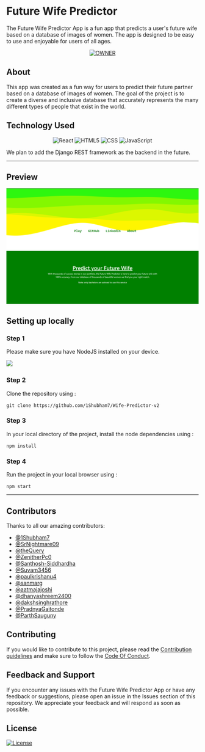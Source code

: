 # Future Wife Predictor

The Future Wife Predictor App is a fun app that predicts a user's future wife based on a database of images of women. The app is designed to be easy to use and enjoyable for users of all ages.

<p align="center">
<a href="https://github.com/1Shubham7">
    <img src="https://img.shields.io/badge/Owner-30363D?style=for-the-badge&logo=GitHub-Sponsors&logoColor=#white" alt="OWNER">
  </a>  
</p>

## About

This app was created as a fun way for users to predict their future partner based on a database of images of women. The goal of the project is to create a diverse and inclusive database that accurately represents the many different types of people that exist in the world.

## Technology Used
<p align="center">
   <img src="https://img.shields.io/badge/react-%2320232a.svg?style=for-the-badge&logo=react&logoColor=%2361DAFB" alt="React" />
  <img src="https://img.shields.io/badge/html5-%23E34F26.svg?style=for-the-badge&logo=html5&logoColor=white" alt="HTML5" />
  <img src="https://img.shields.io/badge/css3-%231572B6.svg?style=for-the-badge&logo=css3&logoColor=white" alt="CSS" />
  <img src="https://img.shields.io/badge/javascript-%23323330.svg?style=for-the-badge&logo=javascript&logoColor=%23F7DF1E" alt="JavaScript" />
</p>

We plan to add the Django REST framework as the backend in the future.

<hr>

## Preview
![Preview image](assets/image.png)

## Setting up locally

### Step 1
Please make sure you have NodeJS installed on your device.

<a href = "https://nodejs.org/en" align = "center"><img src = "https://img.shields.io/badge/Node%20js-339933?style=for-the-badge&logo=nodedotjs&logoColor=white" /></a>

### Step 2
Clone the repository using :

```
git clone https://github.com/1Shubham7/Wife-Predictor-v2
```
### Step 3
In your local directory of the project, install the node dependencies using :

```
npm install
```

### Step 4
Run the project in your local browser using : 

```
npm start
```

--- 

## Contributors

Thanks to all our amazing contributors:

- [@1Shubham7](https://github.com/1Shubham7)
- [@SrNightmare09](https://github.com/SrNightmare09)
- [@theQuery](https://github.com/theQuery)
- [@ZenitherPc0](https://github.com/ZenitherPc0)
- [@Santhosh-Siddhardha](https://github.com/Santhosh-Siddhardha)
- [@Suvam3456](https://github.com/Suvam3456)
- [@paulkrishanu4](https://github.com/paulkrishanu4)
- [@sanmarg](https://github.com/sanmarg)
- [@aatmajajoshi](https://github.com/aatmajajoshi)
- [@dhanyashreem2400](https://github.com/dhanyashreem2400)
- [@dakshsinghrathore](https://github.com/dakshsinghrathore)
- [@PradnyaGaitonde](https://github.com/PradnyaGaitonde)
- [@ParthSauguny](https://github.com/ParthSauguny)

## Contributing
If you would like to contribute to this project, please read the [Contribution guidelines](CONTRIBUTING.md) and make sure to follow the [Code Of Conduct](CODE_OF_CONDUCT.md).


## Feedback and Support
If you encounter any issues with the Future Wife Predictor App or have any feedback or suggestions, please open an issue in the Issues section of this repository. We appreciate your feedback and will respond as soon as possible.

## License
[![License](https://img.shields.io/github/license/1Shubham7/Wife-Predictor-v2.svg?style=for-the-badge)](https://github.com/1Shubham7/Wife-Predictor-v2/blob/main/LICENSE)


